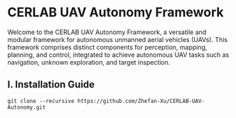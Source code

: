 # CERLAB UAV Autonomy Framework
Welcome to the CERLAB UAV Autonomy Framework, a versatile and modular framework for autonomous unmanned aerial vehicles (UAVs). This framework comprises distinct components for perception, mapping, planning, and control, integrated to achieve autonomous UAV tasks such as navigation, unknown exploration, and target inspection.



## I. Installation Guide
```
git clone --recursive https://github.com/Zhefan-Xu/CERLAB-UAV-Autonomy.git
```
